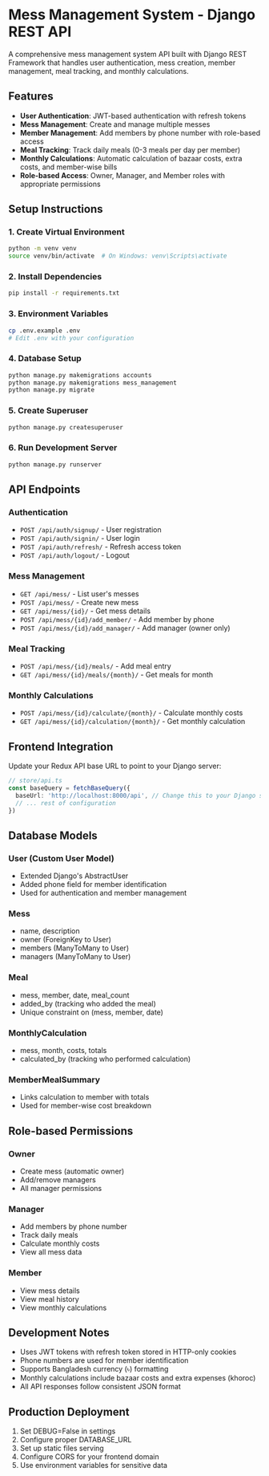 # Mess Management System - Django REST API

A comprehensive mess management system API built with Django REST Framework that handles user authentication, mess creation, member management, meal tracking, and monthly calculations.

## Features

- **User Authentication**: JWT-based authentication with refresh tokens
- **Mess Management**: Create and manage multiple messes
- **Member Management**: Add members by phone number with role-based access
- **Meal Tracking**: Track daily meals (0-3 meals per day per member)
- **Monthly Calculations**: Automatic calculation of bazaar costs, extra costs, and member-wise bills
- **Role-based Access**: Owner, Manager, and Member roles with appropriate permissions

## Setup Instructions

### 1. Create Virtual Environment
```bash
python -m venv venv
source venv/bin/activate  # On Windows: venv\Scripts\activate
```

### 2. Install Dependencies
```bash
pip install -r requirements.txt
```

### 3. Environment Variables
```bash
cp .env.example .env
# Edit .env with your configuration
```

### 4. Database Setup
```bash
python manage.py makemigrations accounts
python manage.py makemigrations mess_management
python manage.py migrate
```

### 5. Create Superuser
```bash
python manage.py createsuperuser
```

### 6. Run Development Server
```bash
python manage.py runserver
```

## API Endpoints

### Authentication
- `POST /api/auth/signup/` - User registration
- `POST /api/auth/signin/` - User login
- `POST /api/auth/refresh/` - Refresh access token
- `POST /api/auth/logout/` - Logout

### Mess Management
- `GET /api/mess/` - List user's messes
- `POST /api/mess/` - Create new mess
- `GET /api/mess/{id}/` - Get mess details
- `POST /api/mess/{id}/add_member/` - Add member by phone
- `POST /api/mess/{id}/add_manager/` - Add manager (owner only)

### Meal Tracking
- `POST /api/mess/{id}/meals/` - Add meal entry
- `GET /api/mess/{id}/meals/{month}/` - Get meals for month

### Monthly Calculations
- `POST /api/mess/{id}/calculate/{month}/` - Calculate monthly costs
- `GET /api/mess/{id}/calculation/{month}/` - Get monthly calculation

## Frontend Integration

Update your Redux API base URL to point to your Django server:

```typescript
// store/api.ts
const baseQuery = fetchBaseQuery({
  baseUrl: 'http://localhost:8000/api', // Change this to your Django server URL
  // ... rest of configuration
})
```

## Database Models

### User (Custom User Model)
- Extended Django's AbstractUser
- Added phone field for member identification
- Used for authentication and member management

### Mess
- name, description
- owner (ForeignKey to User)
- members (ManyToMany to User)
- managers (ManyToMany to User)

### Meal
- mess, member, date, meal_count
- added_by (tracking who added the meal)
- Unique constraint on (mess, member, date)

### MonthlyCalculation
- mess, month, costs, totals
- calculated_by (tracking who performed calculation)

### MemberMealSummary
- Links calculation to member with totals
- Used for member-wise cost breakdown

## Role-based Permissions

### Owner
- Create mess (automatic owner)
- Add/remove managers
- All manager permissions

### Manager
- Add members by phone number
- Track daily meals
- Calculate monthly costs
- View all mess data

### Member
- View mess details
- View meal history
- View monthly calculations

## Development Notes

- Uses JWT tokens with refresh token stored in HTTP-only cookies
- Phone numbers are used for member identification
- Supports Bangladesh currency (৳) formatting
- Monthly calculations include bazaar costs and extra expenses (khoroc)
- All API responses follow consistent JSON format

## Production Deployment

1. Set DEBUG=False in settings
2. Configure proper DATABASE_URL
3. Set up static files serving
4. Configure CORS for your frontend domain
5. Use environment variables for sensitive data